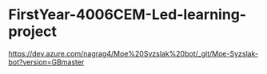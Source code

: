 # FirstYear-4006CEM-Led-learning-project

https://dev.azure.com/nagrag4/Moe%20Syzslak%20bot/_git/Moe-Syzslak-bot?version=GBmaster
